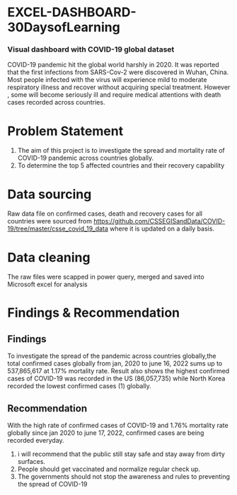 # EXCEL-DASHBOARD-30DaysofLearning
### Visual dashboard with COVID-19 global dataset
COVID-19 pandemic hit the global world harshly in 2020. It was reported that the first infections from SARS-Cov-2 were discovered in Wuhan, China.
Most people infected with the virus will experience mild to moderate respiratory illness and recover without acquiring special treatment. However , some will become seriously ill and require medical attentions with death cases recorded across countries.

# Problem Statement
1) The aim of this project is to investigate the spread and mortality rate of COVID-19 pandemic across countries globally.
2) To determine the top 5 affected countries and their recovery capability
# Data sourcing
Raw data file on confirmed cases, death and recovery cases for all countries were sourced from https://github.com/CSSEGISandData/COVID-19/tree/master/csse_covid_19_data where it is updated on a daily basis.

# Data cleaning
The raw files were scapped in power query, merged and saved into Microsoft excel for analysis

# Findings & Recommendation
## Findings
To investigate the spread of the pandemic across countries globally,the total confirmed cases globally from jan, 2020 to june 16, 2022 sums up to 537,865,617 at 1.17% mortality rate.
Result also shows the highest confirmed cases of COVID-19 was recorded in the US (86,057,735) while North Korea recorded the lowest confirmed cases (1) globally. 
 
## Recommendation 
With the high rate of confirmed cases of COVID-19 and 1.76% mortality rate globally since jan 2020 to june 17, 2022, confirmed cases are being recorded everyday.
 1) i will recommend that the public still stay safe and stay away from dirty surfaces.
 2) People should get vaccinated and normalize regular check up.
 3) The governments should not stop the awareness and rules to preventing the spread of COVID-19
